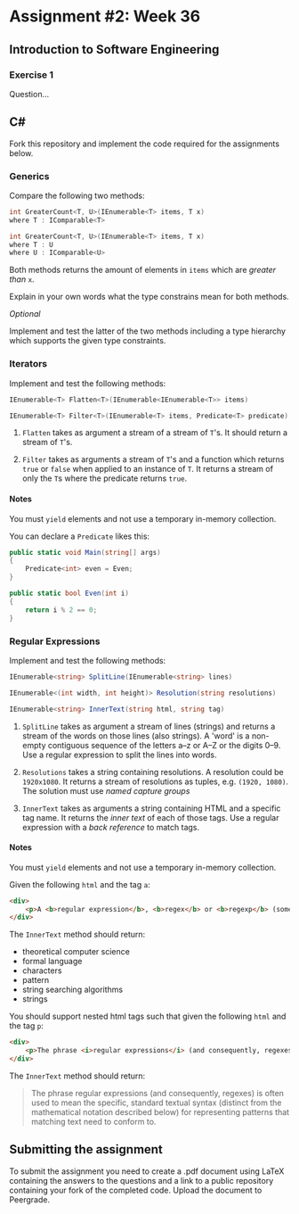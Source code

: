 # Assignment #2: Week 36

## Introduction to Software Engineering

### Exercise 1

Question...

## C&#35;

Fork this repository and implement the code required for the assignments below.

### Generics

Compare the following two methods:

```csharp
int GreaterCount<T, U>(IEnumerable<T> items, T x)
where T : IComparable<T>

int GreaterCount<T, U>(IEnumerable<T> items, T x)
where T : U
where U : IComparable<U>
```

Both methods returns the amount of elements in `items` which are *greater than* `x`.

Explain in your own words what the type constrains mean for both methods.

*Optional*

Implement and test the latter of the two methods including a type hierarchy which supports the given type constraints.

### Iterators

Implement and test the following methods:

```csharp
IEnumerable<T> Flatten<T>(IEnumerable<IEnumerable<T>> items)

IEnumerable<T> Filter<T>(IEnumerable<T> items, Predicate<T> predicate)
```

1. `Flatten` takes as argument a stream of a stream of `T`'s. It should return a stream of `T`'s.

2. `Filter` takes as arguments a stream of `T`'s and a function which returns `true` or `false` when applied to an instance of `T`. It returns a stream of only the `T`s where the predicate returns `true`.

#### Notes
You must `yield` elements and not use a temporary in-memory collection. 

You can declare a `Predicate` likes this:

```csharp
public static void Main(string[] args)
{
    Predicate<int> even = Even; 
}

public static bool Even(int i)
{
    return i % 2 == 0;
}
```

### Regular Expressions

Implement and test the following methods:

```csharp
IEnumerable<string> SplitLine(IEnumerable<string> lines)

IEnumerable<(int width, int height)> Resolution(string resolutions)

IEnumerable<string> InnerText(string html, string tag)
```

1. `SplitLine` takes as argument a stream of lines (strings) and returns a stream of the words on those lines (also strings).
A 'word' is a non-empty contiguous sequence of the letters a–z or A–Z or the digits 0–9. Use a regular expression to split the lines into words.

2. `Resolutions` takes a string containing resolutions. A resolution could be `1920x1080`. It returns a stream of resolutions as tuples, e.g. `(1920, 1080)`. The solution must use *named capture groups* 

3. `InnerText` takes as arguments a string containing HTML and a specific tag name. It returns the *inner text* of each of those tags. Use a regular expression with a *back reference* to match tags.

#### Notes
You must `yield` elements and not use a temporary in-memory collection. 

Given the following `html` and the tag `a`:

```html
<div>
    <p>A <b>regular expression</b>, <b>regex</b> or <b>regexp</b> (sometimes called a <b>rational expression</b>) is, in <a href="/wiki/Theoretical_computer_science" title="Theoretical computer science">theoretical computer science</a> and <a href="/wiki/Formal_language" title="Formal language">formal language</a> theory, a sequence of <a href="/wiki/Character_(computing)" title="Character (computing)">characters</a> that define a <i>search <a href="/wiki/Pattern_matching" title="Pattern matching">pattern</a></i>. Usually this pattern is then used by <a href="/wiki/String_searching_algorithm" title="String searching algorithm">string searching algorithms</a> for "find" or "find and replace" operations on <a href="/wiki/String_(computer_science)" title="String (computer science)">strings</a>.</p>
</div>
```

The `InnerText` method should return:

- theoretical computer science
- formal language
- characters
- pattern
- string searching algorithms
- strings

You should support nested html tags such that given the following `html` and the tag `p`:

```html
<div>
    <p>The phrase <i>regular expressions</i> (and consequently, regexes) is often used to mean the specific, standard textual syntax for representing <u>patterns</u> that matching <em>text</em> need to conform to.</p>
</div>
```

The `InnerText` method should return:

>The phrase regular expressions (and consequently, regexes) is often used to mean the specific, standard textual syntax (distinct from the mathematical notation described below) for representing patterns that matching text need to conform to.

## Submitting the assignment

To submit the assignment you need to create a .pdf document using LaTeX containing the answers to the questions and a link to a public repository containing your fork of the completed code.
Upload the document to Peergrade.
